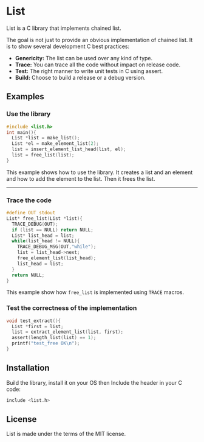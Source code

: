 # List

List is a C library that implements chained list.

The goal is not just to provide an obvious implementation of chained list.
It is to show several development C best practices:

* **Genericity:** The list can be used over any kind of type.
* **Trace:** You can trace all the code without impact on release code.
* **Test:** The right manner to write unit tests in C using assert.
* **Build:** Choose to build a release or a debug version.

## Examples

### Use the library

```C
#include <list.h>
int main(){
  List *list = make_list();
  List *el = make_element_list(2);
  list = insert_element_list_head(list, el);
  list = free_list(list);
}
```

This example shows how to use the library. It creates a list and an element and how to add
the element to the list. Then it frees the list.

---

### Trace the code

```C
#define OUT stdout
List* free_list(List *list){
  TRACE_DEBUG(OUT);
  if (list == NULL) return NULL;
  List* list_head = list;
  while(list_head != NULL){
    TRACE_DEBUG_MSG(OUT,"while");
    list = list_head->next;
    free_element_list(list_head);
    list_head = list;
  }
  return NULL;
}
```

This example show how `free_list` is implemented using `TRACE` macros.

### Test the correctness of the implementation

```C
void test_extract(){
  List *first = list;
  list = extract_element_list(list, first);
  assert(length_list(list) == 1);
  printf("test_free OK\n");
}
```

## Installation

Build the library, install it on your OS then Include the header in your C code:

```C
include <list.h>
```

## License

List is made under the terms of the MIT license.
